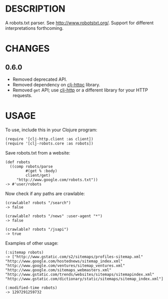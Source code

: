 DESCRIPTION
===========
A robots.txt parser.  See <http://www.robotstxt.org/>.  Support for different
interpretations forthcoming.

CHANGES
=======

0.6.0
-----
* Removed deprecated API.
* Removed dependency on [clj-httpc](https://github.com/retiman/clj-httpc) library.
* Removed `get` API; use [clj-http](https://github.com/dakrone/clj-http) or a different library for your HTTP requests.

USAGE
=====
To use, include this in your Clojure program:

    (require '[clj-http.client :as client])
    (require '[clj-robots.core :as robots])

Save robots.txt from a website:

    (def robots
      ((comp robots/parse
             #(get % :body)
             client/get)
         "http://www.google.com/robots.txt"))
    -> #'user/robots

Now check if any paths are crawlable:

    (crawlable? robots "/search")
    -> false

    (crawlable? robots "/news" :user-agent "*")
    -> false

    (crawlable? robots "/jsapi")
    -> true

Examples of other usage:

    (:sitemap robots)
    -> ["http://www.gstatic.com/s2/sitemaps/profiles-sitemap.xml" "http://www.google.com/hostednews/sitemap_index.xml" "http://www.google.com/ventures/sitemap_ventures.xml" "http://www.google.com/sitemaps_webmasters.xml" "http://www.gstatic.com/trends/websites/sitemaps/sitemapindex.xml" "http://www.gstatic.com/dictionary/static/sitemaps/sitemap_index.xml"]

    (:modified-time robots)
    -> 1297291259732

